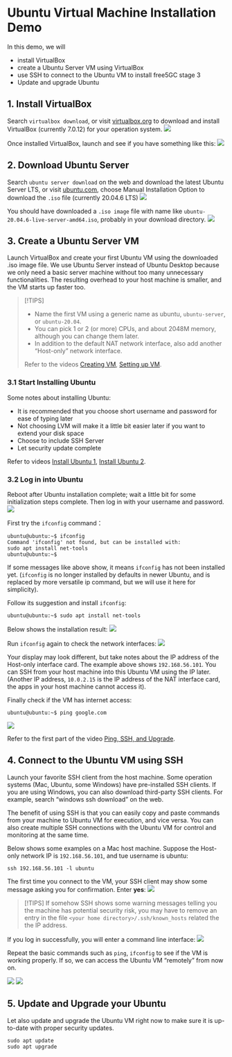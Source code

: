 <!-- Google tag (gtag.js) --> <script async src="https://www.googletagmanager.com/gtag/js?id=G-JETJ7TJ805"></script> <script> window.dataLayer = window.dataLayer || []; function gtag(){dataLayer.push(arguments);} gtag('js', new Date()); gtag('config', 'G-JETJ7TJ805'); </script>

# Ubuntu Virtual Machine Installation Demo

In this demo, we will

- install VirtualBox
- create a Ubuntu Server VM using VirtualBox
- use SSH to connect to the Ubuntu VM to install free5GC stage 3
- Update and upgrade Ubuntu

## 1. Install VirtualBox

Search `virtualbox download`, or visit [virtualbox.org](https://www.virtualbox.org/) to download and install VirtualBox (currently 7.0.12) for your operation system.
![](1-1.png)

Once installed VirtualBox, launch and see if you have something like this:
![](1-2.png)

## 2. Download Ubuntu Server

Search `ubuntu server download` on the web and download the latest Ubuntu Server LTS, or visit [ubuntu.com](https://ubuntu.com/download/server), choose Manual Installation Option to download the `.iso` file (currently 20.04.6 LTS)
![](1-3.png)

You should have downloaded a `.iso image` file with name like `ubuntu-20.04.6-live-server-amd64.iso`, probably in your download directory.
![](1-4.png)

## 3. Create a Ubuntu Server VM

Launch VirtualBox and create your first Ubuntu VM using the downloaded .iso image file. We use Ubuntu Server instead of Ubuntu Desktop because we only need a basic server machine without too many unnecessary functionalities. The resulting overhead to your host machine is smaller, and the VM starts up faster too.

> [!TIPS]
> - Name the first VM using a generic name as ubuntu, `ubuntu-server`, or `ubuntu-20.04`.
> - You can pick 1 or 2 (or more) CPUs, and about 2048M memory, although you can change them later.
> - In addition to the default NAT network interface, also add another “Host-only” network interface.
> 
> Refer to the videos [Creating VM](https://youtu.be/R-9vH_6VJ2Q), [Setting up VM](https://youtu.be/M-t_GbHd2EQ).

### 3.1 Start Installing Ubuntu
Some notes about installing Ubuntu:

- It is recommended that you choose short username and password for ease of typing later
- Not choosing LVM will make it a little bit easier later if you want to extend your disk space
- Choose to include SSH Server
- Let security update complete

Refer to videos [Install Ubuntu 1](https://youtu.be/L7Ue3QkSIYY), [Install Ubuntu 2](https://youtu.be/DR3ruEPUQjw).

### 3.2 Log in into Ubuntu
Reboot after Ubuntu installation complete; wait a little bit for some initialization steps complete. Then log in with your username and password.
![](1-5.png)

First try the `ifconfig` command：
```
ubuntu@ubuntu:~$ ifconfig
Command 'ifconfig' not found, but can be installed with:
sudo apt install net-tools
ubuntu@ubuntu:~$
```

If some messages like above show, it means `ifconfig` has not been installed yet. (`ifconfig` is no longer installed by defaults in newer Ubuntu, and is replaced by more versatile ip command, but we will use it here for simplicity).

Follow its suggestion and install `ifconfig`:
```
ubuntu@ubuntu:~$ sudo apt install net-tools
```
Below shows the installation result:
![](1-6.png)

Run `ifconfig` again to check the network interfaces:
![](1-7.png)

Your display may look different, but take notes about the IP address of the Host-only interface card. The example above shows `192.168.56.101`. You can SSH from your host machine into this Ubuntu VM using the IP later. (Another IP address, `10.0.2.15` is the IP address of the NAT interface card, the apps in your host machine cannot access it).

Finally check if the VM has internet access:
```
ubuntu@ubuntu:~$ ping google.com
```

![](1-8.png)

Refer to the first part of the video [Ping, SSH, and Upgrade](https://youtu.be/qa8A8z-DKZk).

## 4. Connect to the Ubuntu VM using SSH
Launch your favorite SSH client from the host machine.
Some operation systems (Mac, Ubuntu, some Windows) have pre-installed SSH clients. If you are using Windows, you can also download third-party SSH clients. For example, search “windows ssh download” on the web.

The benefit of using SSH is that you can easily copy and paste commands from your machine to Ubuntu VM for execution, and vice versa. You can also create multiple SSH connections with the Ubuntu VM for control and monitoring at the same time.

Below shows some examples on a Mac host machine. Suppose the Host-only network IP is `192.168.56.101`, and tue username is ubuntu:
```
ssh 192.168.56.101 -l ubuntu
```
The first time you connect to the VM, your SSH client may show some message asking you for confirmation. Enter **yes**:
![](1-9.png)

> [!TIPS]
> If somehow SSH shows some warning messages telling you the machine has potential security risk, you may have to remove an entry in the file `<your home directory>/.ssh/known_hosts` related the the IP address.

If you log in successfully, you will enter a command line interface:
![](1-10.png)

Repeat the basic commands such as `ping`, `ifconfig` to see if the VM is working properly. If so, we can access the Ubuntu VM “remotely” from now on.

![](1-11.png)
![](1-12.png)

## 5. Update and Upgrade your Ubuntu

Let also update and upgrade the Ubuntu VM right now to make sure it is up-to-date with proper security updates.
```
sudo apt update
sudo apt upgrade
```



